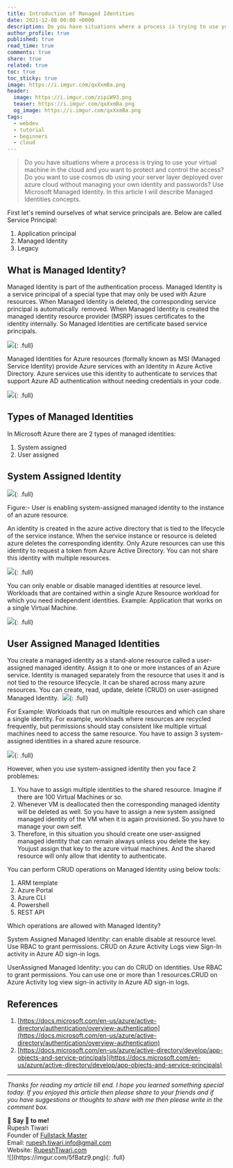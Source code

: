 ```yaml
---
title: Introduction of Managed Identities
date: 2021-12-08 00:00 +0000
description: Do you have situations where a process is trying to use your virtual machine in the cloud and you want to protect and control the access? Do you want to use cosmos db using your server layer deployed over azure cloud without managing your own identity and passwords? Use Microsoft Managed Identity. In this article I will describe Managed Identities concepts.
author_profile: true
published: true
read_time: true
comments: true
share: true
related: true
toc: true
toc_sticky: true
image: https://i.imgur.com/qxXxmBa.png
header:
  image: https://i.imgur.com/zipiW93.png
  teaser: https://i.imgur.com/qxXxmBa.png
  og_image: https://i.imgur.com/qxXxmBa.png
tags:
  - webdev
  - tutorial
  - beginners
  - cloud
---
```


> Do you have situations where a process is trying to use your virtual machine in the cloud and you want to protect and control the access? Do you want to use cosmos db using your server layer deployed over azure cloud without managing your own identity and passwords? Use Microsoft Managed Identity. In this article I will describe Managed Identities concepts.

First let's remind ourselves of what service principals are. Below are called Service Principal:

1.  Application principal
2.  Managed Identity
3.  Legacy

## What is Managed Identity?

Managed Identity is part of the authentication process. Managed Identity is a service principal of a special type that may only be used with Azure resources. When Managed Identity is deleted, the corresponding service principal is automatically  removed. When Managed Identity is created the managed identity resource provider (MSRP) issues certificates to the identity internally. So Managed Identities are certificate based service principals.

![](https://i.imgur.com/bmKv6pn.png){: .full}

Managed Identities for Azure resources (formally known as MSI (Managed Service Identity) provide Azure services with an Identity in Azure Active Directory. Azure services use this identity to authenticate to services that support Azure AD authentication without needing credentials in your code.

![](https://i.imgur.com/MRY8iyy.png){: .full}

## Types of Managed Identities

In Microsoft Azure there are 2 types of managed identities:

1.  System assigned
2.  User assigned

## System Assigned Identity

![](https://i.imgur.com/BWz8lDS.png){: .full}

Figure:- User is enabling system-assigned managed identity to the instance of an azure resource.

An identity is created in the azure active directory that is tied to the lifecycle of the service instance. When the service instance or resource is deleted azure deletes the corresponding identity. Only Azure resources can use this identity to request a token from Azure Active Directory. You can not share this identity with multiple resources.

![](https://i.imgur.com/BHRAMhV.png){: .full}

You can only enable or disable managed identities at resource level. Workloads that are contained within a single Azure Resource workload for which you need independent identities. Example: Application that works on a single Virtual Machine.

![](https://i.imgur.com/aEPJ3sI.png){: .full}

## User Assigned Managed Identities

You create a managed identity as a stand-alone resource called a user-assigned managed identity. Assign it to one or more instances of an Azure service. Identity is managed separately from the resource that uses it and is not tied to the resource lifecycle. It can be shared across many azure resources. You can create, read, update, delete (CRUD) on user-assigned Managed Identity. 
![](https://i.imgur.com/a8gGbnJ.png){: .full}

For Example: Workloads that run on multiple resources and which can share a single identity. For example, workloads where resources are recycled frequently, but permissions should stay consistent like multiple virtual machines need to access the same resource. You have to assign 3 system-assigned identities in a shared azure resource.

![](https://i.imgur.com/A4O695X.png){: .full}

However, when you use system-assigned identity then you face 2 problemes:

1.  You have to assign multiple identities to the shared resource. Imagine if there are 100 Virtual Machines or so.
2.  Whenever VM is deallocated then the corresponding managed identity will be deleted as well. So you have to assign a new system assigned managed identity of the VM when it is again provisioned. So you have to manage your own self.
3.  Therefore, in this situation you should create one user-assigned managed identity that can remain always unless you delete the key.  Youjust assign that key to the azure virtual machines. And the shared resource will only allow that identity to authenticate.

You can perform CRUD operations on Managed Identity using below tools:

1.  ARM template
2.  Azure Portal
3.  Azure CLI
4.  Powershell
5.  REST API

Which operations are allowed with Managed Identity?

System Assigned Managed Identity: can enable disable at resource level. Use RBAC to grant permissions. CRUD on Azure Activity Logs view Sign-In activity in Azure AD sign-in logs.

UserAssigned Managed Identity: you can do CRUD on identities. Use RBAC to grant permissions. You can use one or more than 1 resources.CRUD on Azure Activity log view sign-in activity in Azure AD sign-in logs.

## References 

1.  [https://docs.microsoft.com/en-us/azure/active-directory/authentication/overview-authentication](https://docs.microsoft.com/en-us/azure/active-directory/authentication/overview-authentication)
2.  [https://docs.microsoft.com/en-us/azure/active-directory/develop/app-objects-and-service-principals](https://docs.microsoft.com/en-us/azure/active-directory/develop/app-objects-and-service-principals)

---

_Thanks for reading my article till end. I hope you learned something special today. If you enjoyed this article then please share to your friends and if you have suggestions or thoughts to share with me then please write in the comment box._

<div class="notice--success">
<strong>💖 Say 👋 to me!</strong>
<br>Rupesh Tiwari
<br>Founder of <a href="https://www.fullstackmaster.net">Fullstack Master </a>
<br>Email: <a href="mailto:rupesh.tiwari.info@gmail.com?subject=Hi">rupesh.tiwari.info@gmail.com</a>
<br>Website: <a href="https://www.rupeshtiwari.com">RupeshTiwari.com </a>
</div>
![](https://imgur.com/5fBatz9.png){: .full}
